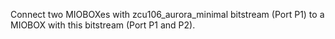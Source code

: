Connect two MIOBOXes with zcu106_aurora_minimal bitstream (Port P1) to a MIOBOX with this bitstream (Port P1 and P2).
